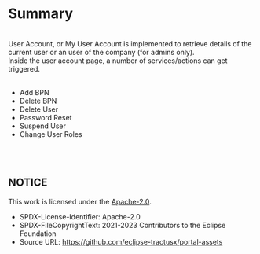 # Summary

<br>
User Account, or My User Account is implemented to retrieve details of the current user or an user of the company (for admins only).  
<br>
Inside the user account page, a number of services/actions can get triggered. 
<br>
<br>

- Add BPN
- Delete BPN
- Delete User
- Password Reset
- Suspend User
- Change User Roles

<br>
<br>

## NOTICE

This work is licensed under the [Apache-2.0](https://www.apache.org/licenses/LICENSE-2.0).

- SPDX-License-Identifier: Apache-2.0
- SPDX-FileCopyrightText: 2021-2023 Contributors to the Eclipse Foundation
- Source URL: https://github.com/eclipse-tractusx/portal-assets
